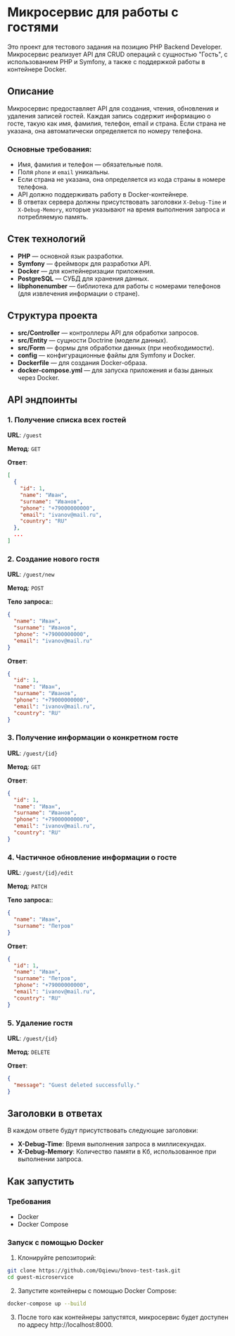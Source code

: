 # Микросервис для работы с гостями

Это проект для тестового задания на позицию PHP Backend Developer. Микросервис реализует API для CRUD операций с сущностью "Гость", с использованием PHP и Symfony, а также с поддержкой работы в контейнере Docker.

## Описание

Микросервис предоставляет API для создания, чтения, обновления и удаления записей гостей. Каждая запись содержит информацию о госте, такую как имя, фамилия, телефон, email и страна. Если страна не указана, она автоматически определяется по номеру телефона.

### Основные требования:
- Имя, фамилия и телефон — обязательные поля.
- Поля `phone` и `email` уникальны.
- Если страна не указана, она определяется из кода страны в номере телефона.
- API должно поддерживать работу в Docker-контейнере.
- В ответах сервера должны присутствовать заголовки `X-Debug-Time` и `X-Debug-Memory`, которые указывают на время выполнения запроса и потребляемую память.

## Стек технологий

- **PHP** — основной язык разработки.
- **Symfony** — фреймворк для разработки API.
- **Docker** — для контейнеризации приложения.
- **PostgreSQL** — СУБД для хранения данных.
- **libphonenumber** — библиотека для работы с номерами телефонов (для извлечения информации о стране).

## Структура проекта

- **src/Controller** — контроллеры API для обработки запросов.
- **src/Entity** — сущности Doctrine (модели данных).
- **src/Form** — формы для обработки данных (при необходимости).
- **config** — конфигурационные файлы для Symfony и Docker.
- **Dockerfile** — для создания Docker-образа.
- **docker-compose.yml** — для запуска приложения и базы данных через Docker.

## API эндпоинты

### 1. Получение списка всех гостей

**URL**: `/guest`

**Метод**: `GET`

**Ответ**:
```json
[
  {
    "id": 1,
    "name": "Иван",
    "surname": "Иванов",
    "phone": "+79000000000",
    "email": "ivanov@mail.ru",
    "country": "RU"
  },
  ...
]
```

### 2. Создание нового гостя

**URL**: `/guest/new`

**Метод**: `POST`

**Тело запроса:**:
```json
{
  "name": "Иван",
  "surname": "Иванов",
  "phone": "+79000000000",
  "email": "ivanov@mail.ru"
}
```

**Ответ**:
```json
{
  "id": 1,
  "name": "Иван",
  "surname": "Иванов",
  "phone": "+79000000000",
  "email": "ivanov@mail.ru",
  "country": "RU"
}
```

### 3. Получение информации о конкретном госте

**URL**: `/guest/{id}`

**Метод**: `GET`

**Ответ**:
```json
{
  "id": 1,
  "name": "Иван",
  "surname": "Иванов",
  "phone": "+79000000000",
  "email": "ivanov@mail.ru",
  "country": "RU"
}
```

### 4. Частичное обновление информации о госте

**URL**: `/guest/{id}/edit`

**Метод**: `PATCH`

**Тело запроса:**:
```json
{
  "name": "Иван",
  "surname": "Петров"
}
```

**Ответ**:
```json
{
  "id": 1,
  "name": "Иван",
  "surname": "Петров",
  "phone": "+79000000000",
  "email": "ivanov@mail.ru",
  "country": "RU"
}
```

### 5. Удаление гостя

**URL**: `/guest/{id}`

**Метод**: `DELETE`

**Ответ**:
```json
{
  "message": "Guest deleted successfully."
}
```

## Заголовки в ответах

В каждом ответе будут присутствовать следующие заголовки:

- **X-Debug-Time**: Время выполнения запроса в миллисекундах.
- **X-Debug-Memory**: Количество памяти в Кб, использованное при выполнении запроса.

## Как запустить

### Требования

- Docker
- Docker Compose

### Запуск с помощью Docker

1. Клонируйте репозиторий:
```bash
git clone https://github.com/Oqiewu/bnovo-test-task.git
cd guest-microservice
```

2. Запустите контейнеры с помощью Docker Compose:
```bash
docker-compose up --build
```

3. После того как контейнеры запустятся, микросервис будет доступен по адресу http://localhost:8000.

